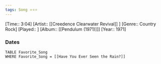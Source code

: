 ```yaml
---
tags: Song ⭐⭐⭐ 
---
```

[Time:: 3:04]
[Artist:: [[Creedence Clearwater Revival]] ]
[Genre:: Country Rock]
[Played:: ]
[Album:: [[Pendulum (1971)]]]
[Year:: 1971]
### Dates
````dataview
TABLE Favorite_Song
WHERE Favorite_Song = [[Have You Ever Seen the Rain?]]
````